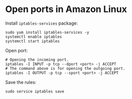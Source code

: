 # Open ports in Amazon Linux

Install `iptables-services` package:

```shell
sudo yum install iptables-services -y
systemctl enable iptables
systemctl start iptables
```

Open port:

```shell
# Opening the incoming port.
iptables -I INPUT -p tcp --dport <port> -j ACCEPT
# The command above is for opening the outgoing port.
iptables -I OUTPUT -p tcp --sport <port> -j ACCEPT
```

Save the rules:

```shell
sudo service iptables save
```

